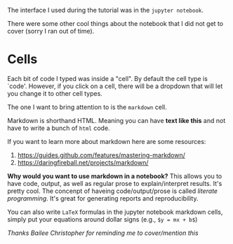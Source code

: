 The interface I used during the tutorial was in the `jupyter notebook`.

There were some other cool things about the notebook that I did not get to cover
(sorry I ran out of time).

# Cells

Each bit of code I typed was inside a "cell".
By default the cell type is `code'.
However, if you click on a cell, there will be a dropdown that will let you change it to other cell types.

The one I want to bring attention to is the `markdown` cell.

Markdown is shorthand HTML.
Meaning you can have **text like this** and not have to write a bunch of `html` code.

If you want to learn more about markdown here are some resources:

1. https://guides.github.com/features/mastering-markdown/
2. https://daringfireball.net/projects/markdown/

**Why would you want to use markdown in a notebook?**
This allows you to have code, output, as well as regular prose to explain/interpret results.
It's pretty cool.
The concenpt of haveing code/output/prose is called *literate programming*.
It's great for generating reports and reproducibility.

You can also write `LaTeX` formulas in the jupyter notebook markdown cells,
simply put your equations around dollar signs (e.g., `$y = mx + b$`)


*Thanks Bailee Christopher for reminding me to cover/mention this*
